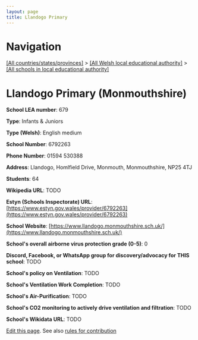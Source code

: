 ```yaml
---
layout: page
title: Llandogo Primary
---
```

# Navigation

[[All countries/states/provinces]](../../..) > [[All Welsh local educational authority]](../..) > [[All schools in local educational authority]](..)

# Llandogo Primary (Monmouthshire)

**School LEA number**: 679

**Type**: Infants & Juniors

**Type (Welsh)**: English medium

**School Number**: 6792263

**Phone Number**: 01594 530388

**Address**: Llandogo, Homlfield Drive, Monmouth, Monmouthshire, NP25 4TJ

**Students**: 64

**Wikipedia URL**: TODO

**Estyn (Schools Inspectorate) URL**: [https://www.estyn.gov.wales/provider/6792263](https://www.estyn.gov.wales/provider/6792263)

**School Website**: [https://www.llandogo.monmouthshire.sch.uk/](https://www.llandogo.monmouthshire.sch.uk/)

**School's overall airborne virus protection grade (0-5)**: 0

**Discord, Facebook, or WhatsApp group for discovery/advocacy for THIS school**: TODO

**School's policy on Ventilation**: TODO

**School's Ventilation Work Completion**: TODO

**School's Air-Purification**: TODO

**School's CO2 monitoring to actively drive ventilation and filtration**: TODO

**School's Wikidata URL**: TODO




[Edit this page](https://github.com/ventilate-schools/Wales/edit/prif/./Monmouthshire/Llandogo_Primary.md). See also [rules for contribution](../../../contribution-rules/)